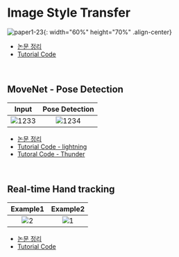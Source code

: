 # Image Style Transfer

![paper1-23](https://user-images.githubusercontent.com/96368476/153046444-7823543b-bca8-4ec9-8bb6-3a589b671fa8.jpg){: width="60%" height="70%" .align-center}

- [논문 정리](https://inhopp.github.io/paper/Paper1/)
- [Tutorial Code]()


<br>


## MoveNet - Pose Detection

| Input | Pose Detection |
|:-:|:-:|
|![1233](https://user-images.githubusercontent.com/96368476/155010552-b08a59b2-6ff5-4095-b451-7bf40200c1ab.gif)|![1234](https://user-images.githubusercontent.com/96368476/155010726-62f8e52a-d415-449f-a0bb-738172eba350.gif)|

- [논문 정리](https://inhopp.github.io/tf_tutorial/Tutorial1/)
- [Tutorial Code - lightning](https://github.com/inhopp/ML_code/blob/main/MoveNet_lightning.ipynb)
- [Tutoral Code - Thunder](https://github.com/inhopp/ML_code/blob/main/MoveNet_thunder.ipynb)


<br>



## Real-time Hand tracking

| Example1 | Example2 |
|:-:|:-:|
|![2](https://user-images.githubusercontent.com/96368476/155987751-499a3007-1343-4962-9f9a-2a5894795474.gif)|![1](https://user-images.githubusercontent.com/96368476/155987674-c5bf968d-ae33-4b37-a887-a069a9a31fb1.gif)|

- [논문 정리](https://inhopp.github.io/tf_tutorial/Tutorial2/)
- [Tutorial Code](https://github.com/inhopp/ML_code/blob/main/hand_pose.ipynb)
